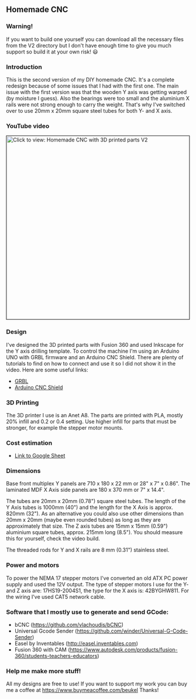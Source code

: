## Homemade CNC 

### Warning!

If you want to build one yourself you can download all the necessary files from the V2 directory but I don't have enough time to give you much support so build it at your own risk! :smiley:

### Introduction

This is the second version of my DIY homemade CNC. It's a complete redesign because of some issues that I had with the first one. The main issue with the first version was that the wooden Y axis was getting warped (by moisture I guess). Also the bearings were too small and the aluminium X rails were not strong enough to carry the weight. That's why I've switched over to use 20mm x 20mm square steel tubes for both Y- and X axis. 

### YouTube video

<a href="https://youtu.be/24RslguGy58" target="_blank"><img src="https://img.youtube.com/vi/24RslguGy58/0.jpg" 
alt="Click to view: Homemade CNC with 3D printed parts V2" width="500" border="1" /></a>

### Design

I've designed the 3D printed parts with Fusion 360 and used Inkscape for the Y axis drilling template. To control the machine I'm using an Arduino UNO with GRBL firmware and an Arduino CNC Shield. There are plenty of tutorials to find on how to connect and use it so I did not show it in the video. Here are some useful links:

* [GRBL](https://github.com/gnea/grbl)
* [Arduino CNC Shield](https://blog.protoneer.co.nz/arduino-cnc-shield/)

### 3D Printing

The 3D printer I use is an Anet A8. The parts are printed with PLA, mostly 20% infill and 0.2 or 0.4 setting. Use higher infill for parts that must be stronger, for example the stepper motor mounts.

### Cost estimation

* [Link to Google Sheet](https://docs.google.com/spreadsheets/d/e/2PACX-1vQY4hpT6myB3YeNzVlFZfTstJrkYJus8l174NMnyP0J1uP0NMzN-vVNtQ_hvMKP-WXqgEPKxjZSqRSU/pubhtml "Link to Google Sheet")

### Dimensions

Base front multiplex Y panels are 710 x 180 x 22 mm or 28" x 7" x 0.86".
The laminated MDF X Axis side panels are 180 x 370 mm or 7" x 14.4".

The tubes are 20mm x 20mm (0.78") square steel tubes. The length of the Y Axis tubes is 1000mm (40") and the length for the X Axis is approx. 820mm (32"). As an alternative you could also use other dimensions than 20mm x 20mm (maybe even rounded tubes) as long as they are approximately that size.
The Z axis tubes are 15mm x 15mm (0.59") aluminium square tubes, approx. 215mm long (8.5"). You should measure this for yourself, check the video build.

The threaded rods for Y and X rails are 8 mm (0.31") stainless steel.

### Power and motors

To power the NEMA 17 stepper motors I've converted an old ATX PC power supply and used the 12V output. The type of stepper motors I use for the Y- and Z axis are: 17HS19-2004S1, the type for the X axis is: 42BYGHW811. For the wiring I've used CAT5 network cable.

### Software that I mostly use to generate and send GCode:

* bCNC (https://github.com/vlachoudis/bCNC)
* Universal Gcode Sender (https://github.com/winder/Universal-G-Code-Sender)
* Easel by Inventables (http://easel.inventables.com)
* Fusion 360 with CAM (https://www.autodesk.com/products/fusion-360/students-teachers-educators)

### Help me make more stuff!

All my designs are free to use! If you want to support my work you can buy me a coffee at https://www.buymeacoffee.com/beukel Thanks!


